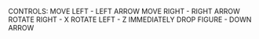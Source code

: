 CONTROLS:
MOVE LEFT - LEFT ARROW
MOVE RIGHT - RIGHT ARROW
ROTATE RIGHT - X
ROTATE LEFT - Z
IMMEDIATELY DROP FIGURE - DOWN ARROW
